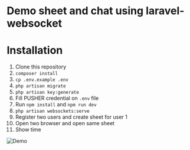 # Demo sheet and chat using laravel-websocket

# Installation

1. Clone this repository
2. `composer install`
3. `cp .env.example .env`
4. `php artisan migrate`
5. `php artisan key:generate`
6. Fill PUSHER credential on `.env` file
7. Run `npm install` and `npm run dev`
8. `php artisan websockets:serve`
9. Register two users and create sheet for user 1
10. Open two browser and open same sheet
11. Show time

![Demo](https://github.com/choirool/sheet-and-chat/blob/master/demo.gif)
